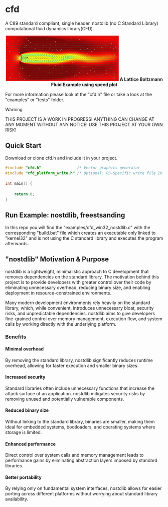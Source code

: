 # cfd
A C89 standard compliant, single header, nostdlib (no C Standard Library) computational fluid dynamics library(CFD).

<p align="center">
<a href="https://github.com/nickscha/cfd"><img src="assets/cfd.gif"></a>
<b>A Lattice Boltzmann Fluid Example using speed plot</b>
</p>

For more information please look at the "cfd.h" file or take a look at the "examples" or "tests" folder.

> [!WARNING]
> THIS PROJECT IS A WORK IN PROGRESS! ANYTHING CAN CHANGE AT ANY MOMENT WITHOUT ANY NOTICE! USE THIS PROJECT AT YOUR OWN RISK!

## Quick Start

Download or clone cfd.h and include it in your project.

```C
#include "cfd.h"                /* Vector graphics generator                */
#include "cfd_platform_write.h" /* Optional: OS-Specific write file IO API */

int main() {

    return 0;
}
```

## Run Example: nostdlib, freestsanding

In this repo you will find the "examples/cfd_win32_nostdlib.c" with the corresponding "build.bat" file which
creates an executable only linked to "kernel32" and is not using the C standard library and executes the program afterwards.

## "nostdlib" Motivation & Purpose

nostdlib is a lightweight, minimalistic approach to C development that removes dependencies on the standard library. The motivation behind this project is to provide developers with greater control over their code by eliminating unnecessary overhead, reducing binary size, and enabling deployment in resource-constrained environments.

Many modern development environments rely heavily on the standard library, which, while convenient, introduces unnecessary bloat, security risks, and unpredictable dependencies. nostdlib aims to give developers fine-grained control over memory management, execution flow, and system calls by working directly with the underlying platform.

### Benefits

#### Minimal overhead
By removing the standard library, nostdlib significantly reduces runtime overhead, allowing for faster execution and smaller binary sizes.

#### Increased security
Standard libraries often include unnecessary functions that increase the attack surface of an application. nostdlib mitigates security risks by removing unused and potentially vulnerable components.

#### Reduced binary size
Without linking to the standard library, binaries are smaller, making them ideal for embedded systems, bootloaders, and operating systems where storage is limited.

#### Enhanced performance
Direct control over system calls and memory management leads to performance gains by eliminating abstraction layers imposed by standard libraries.

#### Better portability
By relying only on fundamental system interfaces, nostdlib allows for easier porting across different platforms without worrying about standard library availability.
